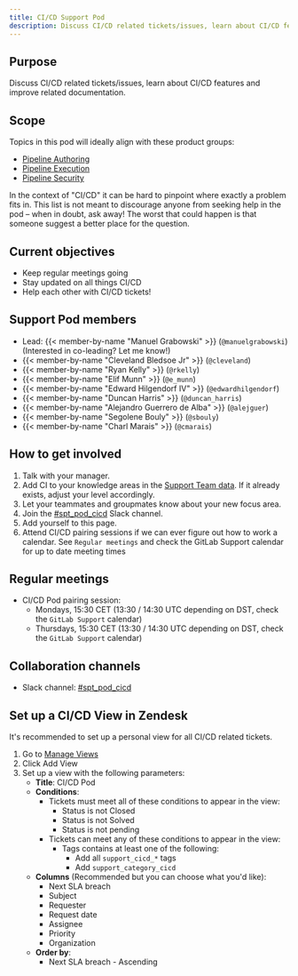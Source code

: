 ```yaml
---
title: CI/CD Support Pod
description: Discuss CI/CD related tickets/issues, learn about CI/CD features and improve related documentation.
---
```


## Purpose

Discuss CI/CD related tickets/issues, learn about CI/CD features and improve related documentation.

## Scope

Topics in this pod will ideally align with these product groups:

- [Pipeline Authoring](/handbook/product/categories/#pipeline-authoring-group)
- [Pipeline Execution](/handbook/product/categories/#pipeline-execution-group)
- [Pipeline Security](/handbook/product/categories/#pipeline-security-group)

In the context of "CI/CD" it can be hard to pinpoint where exactly a problem fits in. This list is not meant to discourage anyone from seeking help in the pod – when in doubt, ask away! The worst that could happen is that someone suggest a better place for the question.

## Current objectives

- Keep regular meetings going
- Stay updated on all things CI/CD
- Help each other with CI/CD tickets!

## Support Pod members

- Lead: {{< member-by-name "Manuel Grabowski" >}} (`@manuelgrabowski`) (Interested in co-leading? Let me know!)
- {{< member-by-name "Cleveland Bledsoe Jr" >}} (`@cleveland`)
- {{< member-by-name "Ryan Kelly" >}} (`@rkelly`)
- {{< member-by-name "Elif Munn" >}} (`@e_munn`)
- {{< member-by-name "Edward Hilgendorf IV" >}} (`@edwardhilgendorf`)
- {{< member-by-name "Duncan Harris" >}} (`@duncan_harris`)
- {{< member-by-name "Alejandro Guerrero de Alba" >}} (`@alejguer`)
- {{< member-by-name "Segolene Bouly" >}} (`@sbouly`)
- {{< member-by-name "Charl Marais" >}} (`@cmarais`)

## How to get involved

1. Talk with your manager.
1. Add CI to your knowledge areas in the [Support Team data](https://gitlab.com/gitlab-support-readiness/support-team/-/tree/master/data/agents?ref_type=heads). If it already exists, adjust your level accordingly.
1. Let your teammates and groupmates know about your new focus area.
1. Join the [#spt_pod_cicd](https://gitlab.slack.com/archives/C04DHQ91WJE) Slack channel.
1. Add yourself to this page.
1. Attend CI/CD pairing sessions if we can ever figure out how to work a calendar. See `Regular meetings` and check the GitLab Support calendar for up to date meeting times

## Regular meetings

- CI/CD Pod pairing session:
  - Mondays, 15:30 CET (13:30 / 14:30 UTC depending on DST, check the `GitLab Support` calendar)
  - Thursdays, 15:30 CET (13:30 / 14:30 UTC depending on DST, check the `GitLab Support` calendar)

## Collaboration channels

- Slack channel: [#spt_pod_cicd](https://gitlab.slack.com/archives/C04DHQ91WJE)

## Set up a CI/CD View in Zendesk

It's recommended to set up a personal view for all CI/CD related tickets.

1. Go to [Manage Views](https://gitlab.zendesk.com/admin/workspaces/agent-workspace/views)
2. Click Add View
3. Set up a view with the following parameters:
   - **Title**: CI/CD Pod
   - **Conditions**:
     - Tickets must meet all of these conditions to appear in the view:
       - Status is not Closed
       - Status is not Solved
       - Status is not pending
     - Tickets can meet any of these conditions to appear in the view:
       - Tags contains at least one of the following:
         - Add all `support_cicd_*` tags
         - Add `support_category_cicd`
   - **Columns** (Recommended but you can choose what you'd like):
     - Next SLA breach
     - Subject
     - Requester
     - Request date
     - Assignee
     - Priority
     - Organization
   - **Order by**:
     - Next SLA breach - Ascending
